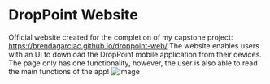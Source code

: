 # DropPoint Website
Official website created for the completion of my capstone project: https://brendagarciac.github.io/droppoint-web/
The website enables users with an UI to download the DropPoint mobile application from their devices. 
The page only has one functionality, however, the user is also able to read the main functions of the app!
![image](https://user-images.githubusercontent.com/56801901/212195837-581c7ef3-61eb-4261-924d-dcf97fb36e8d.png)
